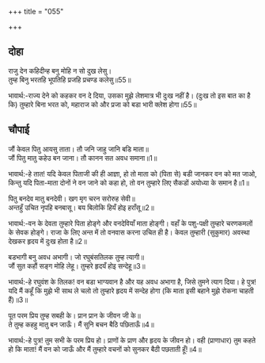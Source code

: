 +++
title = "055"

+++
## दोहा
राजु देन कहिदीन्ह बनु मोहि न सो दुख लेसु।  
तुम्ह बिनु भरतहि भूपतिहि प्रजहि प्रचण्ड कलेसु॥55॥  

भावार्थ:-राज्य देने को कहकर वन दे दिया, उसका मुझे लेशमात्र भी दुःख नहीं है। (दुःख तो इस बात का है कि) तुम्हारे बिना भरत को, महाराज को और प्रजा को बडा भारी क्लेश होगा॥55॥  




## चौपाई
जौं केवल पितु आयसु ताता। तौ जनि जाहु जानि बडि माता॥  
जौं पितु मातु कहेउ बन जाना। तौ कानन सत अवध समाना॥1॥  

भावार्थ:-हे तात! यदि केवल पिताजी की ही आज्ञा, हो तो माता को (पिता से) बडी जानकर वन को मत जाओ, किन्तु यदि पिता-माता दोनों ने वन जाने को कहा हो, तो वन तुम्हारे लिए सैकडों अयोध्या के समान है॥1॥  

पितु बनदेव मातु बनदेवी। खग मृग चरन सरोरुह सेवी॥  
अन्तहुँ उचित नृपहि बनबासू। बय बिलोकि हियँ होइ हराँसू॥2॥  

भावार्थ:-वन के देवता तुम्हारे पिता होङ्गे और वनदेवियाँ माता होङ्गी। वहाँ के पशु-पक्षी तुम्हारे चरणकमलों के सेवक होङ्गे। राजा के लिए अन्त में तो वनवास करना उचित ही है। केवल तुम्हारी (सुकुमार) अवस्था देखकर हृदय में दुःख होता है॥2॥  

बडभागी बनु अवध अभागी। जो रघुबंसतिलक तुम्ह त्यागी॥  
जौं सुत कहौं सङ्ग मोहि लेहू। तुम्हरे हृदयँ होइ सन्देहू॥3॥  

भावार्थ:-हे रघुवंश के तिलक! वन बडा भाग्यवान है और यह अवध अभागा है, जिसे तुमने त्याग दिया। हे पुत्र! यदि मैं कहूँ कि मुझे भी साथ ले चलो तो तुम्हारे हृदय में सन्देह होगा (कि माता इसी बहाने मुझे रोकना चाहती हैं)॥3॥  

पूत परम प्रिय तुम्ह सबही के। प्रान प्रान के जीवन जी के॥  
ते तुम्ह कहहु मातु बन जाऊँ। मैं सुनि बचन बैठि पछिताऊँ॥4॥  

भावार्थ:-हे पुत्र! तुम सभी के परम प्रिय हो। प्राणों के प्राण और हृदय के जीवन हो। वही (प्राणाधार) तुम कहते हो कि माता! मैं वन को जाऊँ और मैं तुम्हारे वचनों को सुनकर बैठी पछताती हूँ!॥4॥  

